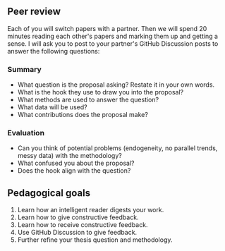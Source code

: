 
## Peer review

Each of you will switch papers with a partner. Then we will spend 20 minutes reading each other's papers and marking them up and getting a sense. I will ask you to post to your partner's GitHub Discussion posts to answer the following questions:

### Summary 

- What question is the proposal asking? Restate it in your own words. 
- What is the hook they use to draw you into the proposal? 
- What methods are used to answer the question? 
- What data will be used?
- What contributions does the proposal make?

### Evaluation

- Can you think of potential problems (endogeneity, no parallel trends, messy data) with the methodology?
- What confused you about the proposal? 
- Does the hook align with the question?

## Pedagogical goals

1. Learn how an intelligent reader digests your work.
2. Learn how to give constructive feedback.
3. Learn how to receive constructive feedback.
4. Use GitHub Discussion to give feedback.
5. Further refine your thesis question and methodology.
